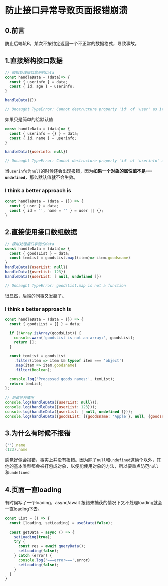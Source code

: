 # 防止接口异常导致页面报错崩溃

## 0.前言

防止后端坑B，某次不按约定返回一个不正常的数据格式，导致事故。



## 1.直接解构接口数据

```js
// 模拟处理接口拿到的data
const handleData = (data)=> {
  const { userinfo } = data;
  const { id, age } = userinfo;
}

handleData({})

// Uncaught TypeError: Cannot destructure property 'id' of 'user' as it is undefined.
```

如果只是简单的给默认值

```js
const handleData = (data)=> {
  const { userinfo = {} } = data;
  const { id, name } = userinfo;
}

handleData({userinfo: null})

// Uncaught TypeError: Cannot destructure property 'id' of 'userinfo' as it is null.
```

当`userinfo`为`null`的时候还会出现报错，因为**如果一个对象的属性值不是`=== undefined`**，那么默认值就不会生效。

### I think a better approach is

```js
const handleData = (data = {}) => {
  const { user } = data;
  const { id = '', name = '' } = user || {};
}
```



## 2.直接使用接口数组数据

```js
// 模拟处理接口拿到的data
const handleData = (data)=> {
  const { goodsList } = data;
  const temList = goodsList.map((item)=> item.goodsname)
}
handleData({userList: null})
handleData({userList: 123})
handleData({userList: [ null, undefined ]})

// Uncaught TypeError: goodsList.map is not a function
```

很显然，后端的同事又发癫了。

### I think a better approach is

```js
const handleData = (data = {}) => {
  const { goodsList = [] } = data;

  if (!Array.isArray(goodsList)) {
    console.warn('goodsList is not an array:', goodsList);
    return [];
  }

  const temList = goodsList
    .filter(item => item && typeof item === 'object')
    .map(item => item.goodsname)
    .filter(Boolean);

  console.log('Processed goods names:', temList);
  return temList;
};

// 测试各种情况
console.log(handleData({userList: null}));
console.log(handleData({userList: 123}));
console.log(handleData({userList: [ null, undefined ]}));
console.log(handleData({goodsList: [{goodsname: 'Apple'}, null, {goodsname: 'Banana'}]}));
```



## 3.为什么有时候不报错

```js
('').name
(123).name
```

感觉好像会报错，事实上并没有报错。因为除了`null`和`undefined`这俩个以外，其他的基本类型都会被打包成对象，以便能使用对象的方法，所以要重点防范`null`和`undefined`



## 4.页面一直loading

有时候写了一个loading，async/await 报错未捕获的情况下又不处理loading就会一直loading下去。

```jsx
const List = () => {
  const [loading, setLoading] = useState(false);
    
  const getData = async () => {
    setLoading(true);
    try {
      const res = await queryData();
      setLoading(false);
    } catch (error) {
      console.log('===error===',error)
      setLoading(false);
    }
  }
}

```